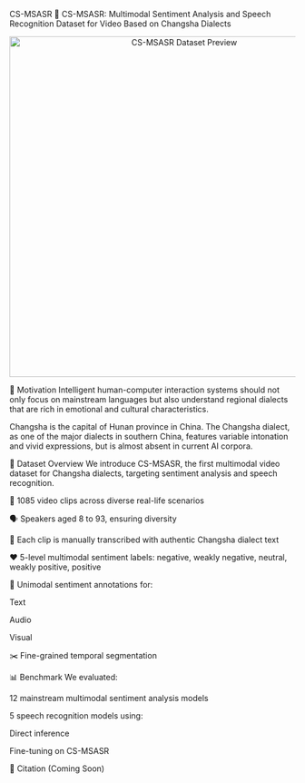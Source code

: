 CS-MSASR
🎯 CS-MSASR: Multimodal Sentiment Analysis and Speech Recognition Dataset for Video Based on Changsha Dialects
<p align="center"> <img src="https://github.com/user-attachments/assets/537b1f36-9fe7-4ab8-8a13-2efbdba669c2" alt="CS-MSASR Dataset Preview" width="600"/> </p>

📌 Motivation
Intelligent human-computer interaction systems should not only focus on mainstream languages but also understand regional dialects that are rich in emotional and cultural characteristics.

Changsha is the capital of Hunan province in China. The Changsha dialect, as one of the major dialects in southern China, features variable intonation and vivid expressions, but is almost absent in current AI corpora.

📂 Dataset Overview
We introduce CS-MSASR, the first multimodal video dataset for Changsha dialects, targeting sentiment analysis and speech recognition.

🎥 1085 video clips across diverse real-life scenarios

🗣️ Speakers aged 8 to 93, ensuring diversity

🧾 Each clip is manually transcribed with authentic Changsha dialect text

❤️ 5-level multimodal sentiment labels:
negative, weakly negative, neutral, weakly positive, positive

🧠 Unimodal sentiment annotations for:

Text

Audio

Visual

✂️ Fine-grained temporal segmentation

📊 Benchmark
We evaluated:

12 mainstream multimodal sentiment analysis models

5 speech recognition models using:

Direct inference

Fine-tuning on CS-MSASR

📎 Citation (Coming Soon)

